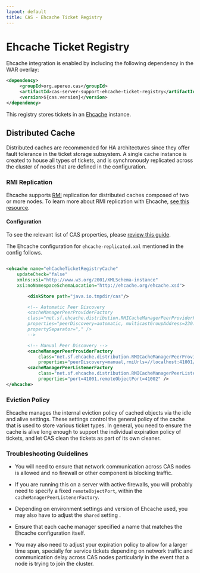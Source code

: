 ```yaml
---
layout: default
title: CAS - Ehcache Ticket Registry
---
```


# Ehcache Ticket Registry
Ehcache integration is enabled by including the following dependency in the WAR overlay:

```xml
<dependency>
     <groupId>org.apereo.cas</groupId>
     <artifactId>cas-server-support-ehcache-ticket-registry</artifactId>
     <version>${cas.version}</version>
</dependency>
```

This registry stores tickets in an [Ehcache](http://ehcache.org/) instance.


## Distributed Cache
Distributed caches are recommended for HA architectures since they offer fault tolerance in the ticket storage
subsystem. A single cache instance is created to house all types of tickets, and is synchronously replicated
across the cluster of nodes that are defined in the configuration.


### RMI Replication
Ehcache supports [RMI](https://docs.oracle.com/javase/tutorial/rmi/index.html)
replication for distributed caches composed of two or more nodes. To learn more about RMI
replication with Ehcache, [see this resource](http://ehcache.org/documentation/user-guide/rmi-replicated-caching).

#### Configuration

To see the relevant list of CAS properties, please [review this guide](Configuration-Properties.html#ehcache-ticket-registry).

The Ehcache configuration for `ehcache-replicated.xml` mentioned in the config follows.

```xml

<ehcache name="ehCacheTicketRegistryCache"
    updateCheck="false"
    xmlns:xsi="http://www.w3.org/2001/XMLSchema-instance"
    xsi:noNamespaceSchemaLocation="http://ehcache.org/ehcache.xsd">

        <diskStore path="java.io.tmpdir/cas"/>

        <!-- Automatic Peer Discovery
        <cacheManagerPeerProviderFactory
        class="net.sf.ehcache.distribution.RMICacheManagerPeerProviderFactory"
        properties="peerDiscovery=automatic, multicastGroupAddress=230.0.0.1, multicastGroupPort=4446, timeToLive=32"
        propertySeparator="," />
        -->

        <!-- Manual Peer Discovery -->
        <cacheManagerPeerProviderFactory
            class="net.sf.ehcache.distribution.RMICacheManagerPeerProviderFactory"
            properties="peerDiscovery=manual,rmiUrls=//localhost:41001/org.apereo.cas.ticket.TicketCache" />
        <cacheManagerPeerListenerFactory
            class="net.sf.ehcache.distribution.RMICacheManagerPeerListenerFactory"
            properties="port=41001,remoteObjectPort=41002" />
</ehcache>
```

### Eviction Policy

Ehcache manages the internal eviction policy of cached objects via the idle and alive settings.
These settings control the general policy of the cache that is used to store various ticket types. In general,
you need to ensure the cache is alive long enough to support the individual expiration policy of tickets, and let
CAS clean the tickets as part of its own cleaner.


### Troubleshooting Guidelines

* You will need to ensure that network communication across CAS nodes is allowed and no firewall or other component
 is blocking traffic.

* If you are running this on a server with active firewalls, you will probably need to specify
a fixed `remoteObjectPort`, within the `cacheManagerPeerListenerFactory`.
* Depending on environment settings and version of Ehcache used, you may also have to adjust the
`shared` setting .
* Ensure that each cache manager specified a name that matches the Ehcache configuration itself.
* You may also need to adjust your expiration policy to allow for a larger time span, specially
for service tickets depending on network traffic and communication delay across CAS nodes particularly
in the event that a node is trying to join the cluster.
